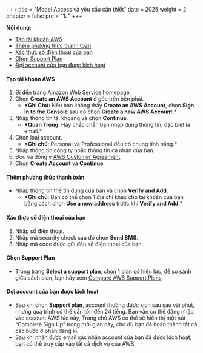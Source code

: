 +++
title = "Model Access và yêu cầu cần thiết"
date = 2025
weight = 2
chapter = false
pre = "<b>1. </b>"
+++

**Nội dung:**

-   [Tạo tài khoản AWS](#tạo-tài-khoản-aws)
-   [Thêm phương thức thanh toán](#thêm-phương-thức-thanh-toán)
-   [Xác thực số điện thoại của bạn](#xác-thực-số-điện-thoại-của-bạn)
-   [Chọn Support Plan](#chọn-support-plan)
-   [Đợi account của bạn được kích hoạt](#đợi-account-của-bạn-được-kích-hoạt)

#### Tạo tài khoản AWS

1. Đi đến trang [Amazon Web Service homepage](https://aws.amazon.com/).
2. Chọn **Create an AWS Account** ở góc trên bên phải.
    - **\*Ghi Chú:** Nếu bạn không thấy **Create an AWS Account**, chọn **Sign In to the Console** sau đó chọn **Create a new AWS Account**.\*
3. Nhập thông tin tài khoảng và chọn **Continue**.
    - **\*Quan Trọng**: Hãy chắc chắn bạn nhập đúng thông tin, đặc biệt là email.\*
4. Chọn loại account.
    - **\*Ghi chú**: Personal và Professional đều có chung tính năng.\*
5. Nhập thông tin công ty hoặc thông tin cá nhân của bạn.
6. Đọc và đồng ý [AWS Customer Agreement](https://aws.amazon.com/agreement/).
7. Chọn **Create Account** và **Continue**.

#### Thêm phương thức thanh toán

-   Nhập thông tin thẻ tín dụng của bạn và chọn **Verify and Add**.
    -   **\*Ghi chú**: Bạn có thể chọn 1 địa chỉ khác cho tài khoản của bạn bằng cách chọn **Use a new address** trước khi **Verify and Add**.\*

#### Xác thực số điện thoại của bạn

1. Nhập số điện thoại.
2. Nhập mã security check sau đó chọn **Send SMS**.
3. Nhập mã code được gửi đến số điện thoại của bạn.

#### Chọn Support Plan

-   Trong trang **Select a support plan**, chọn 1 plan có hiệu lực, để so sánh giữa cách plan, bạn hãy xem [Compare AWS Support Plans](https://aws.amazon.com/premiumsupport/plans/).

#### Đợi account của bạn được kích hoạt

-   Sau khi chọn **Support plan**, account thường được kích sau sau vài phút, nhưng quá trình có thể cần tốn đến 24 tiếng. Bạn vẫn có thể đăng nhập vào account AWS lúc này, Trang chủ AWS có thể sẽ hiển thị một nút “Complete Sign Up” trong thời gian này, cho dù bạn đã hoàn thành tất cả các bước ở phần đăng kí.
-   Sau khi nhận được email xác nhận account của bạn đã được kích hoạt, bạn có thể truy cập vào tất cả dịch vụ của AWS.
